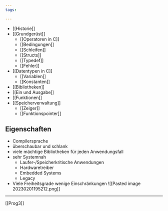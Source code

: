 ```yaml
---
tags:

---
```


- [[Historie]]
- [[Grundgerüst]]
	- [[Operatoren in C]]
	- [[Bedingungen]]
	- [[Schleifen]]
	- [[Structs]]
	- [[Typedef]]
	- [[Fehler]]
- [[Datentypen in C]]
	- [[Variablen]]
	- [[Konstanten]]
- [[Bibliotheken]]
- [[Ein und Ausgabe]]
- [[Funktionen]]
- [[Speicherverwaltung]]
	- [[Zeiger]]
	- [[Funktionspointer]]

## Eigenschaften
- Compilersprache
- überschaubar und schlank
- viele mächtige Bibliotheken für jeden Anwendungsfall
- sehr Systemnah
	- Laufer-/Speicherkritische Anwendungen
	- Hardwaretreiber
	- Embedded Systems
	- Legacy
- Viele Freiheitsgrade wenige Einschränkungen 
 ![[Pasted image 20230201195212.png]]

---
[[Prog3]]